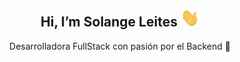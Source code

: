 <div align="center">
<h2> Hi, I’m Solange Leites <img src="https://github.com/ABSphreak/ABSphreak/blob/master/gifs/Hi.gif" width="30px"></h2>
</div>
<div align="center">
<p> Desarrolladora FullStack con pasión por el Backend 🤍</p>
</div>



<!--
**solangeleites/solangeleites** is a ✨ _special_ ✨ repository because its `README.md` (this file) appears on your GitHub profile.

Here are some ideas to get you started:

- 🔭 I’m currently working on ...
- 🌱 I’m currently learning ...
- 👯 I’m looking to collaborate on ...
- 🤔 I’m looking for help with ...
- 💬 Ask me about ...
- 📫 How to reach me: ...
- 😄 Pronouns: ...
- ⚡ Fun fact: ...
-->
